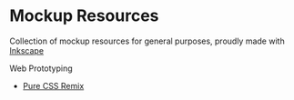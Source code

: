 # Mockup Resources
Collection of mockup resources for general purposes, proudly made with [Inkscape](https://inkscape.org/pt-br/)

Web Prototyping
 - [Pure CSS Remix](https://guilherme-svg.github.io/mockup-resources/pure-css-remix-widgets/)
